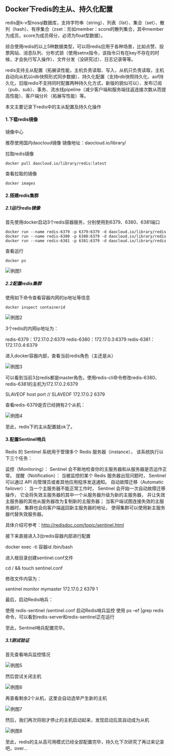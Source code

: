 ## **Docker下redis的主从、持久化配置**

redis是k-v型nosql数据库，支持字符串（string）、列表（list）、集合（set）、散列（hash）、有序集合（zset：形如member：score的散列集合，其中member为成员，score为成员得分，必须为float型数据）。

综合使用redis的以上5种数据类型，可以将redis应用于各种场景，比如点赞、投票网站、消息队列、分布式锁（使用setnx指令，该指令只有在key不存在的时候，才会执行写入操作）、文件分发（没研究过）、日志记录等等。

redis支持主从配置（拓展读性能，主机负责读取、写入，从机只负责读取，主机自动向从机以rdb快照形式同步数据）、持久化配置（支持rdb快照持久化、aof持久化，旧版redis不支持同时配置两种持久化方式，新版的貌似可以）、发布订阅（pub、sub）、事务、流水线pipeline（减少客户端和服务端往返连接次数从而提高性能）、客户端分片（拓展写性能）等。

本文主要记录下redis中的主从配置及持久化操作

#### **1.下载redis镜像**

镜像中心

推荐使用国内daocloud镜像
 镜像地址：daocloud.io/library/

拉取redis镜像

```
docker pull daocloud.io/library/redis:latest
```

查看拉取的镜像

```
docker images
```

#### **2.搭建redis集群**

#####  **2.1运行redis镜像**

首先使用docker启动3个redis容器服务，分别使用到6379、6380、6381端口

```
docker run --name redis-6379 -p 6379:6379 -d daocloud.io/library/redis
docker run --name redis-6380 -p 6380:6379 -d daocloud.io/library/redis
docker run --name redis-6381 -p 6381:6379 -d daocloud.io/library/redis

```

查看运行

```
docker ps
```

<!--![例图1](C:\workspace\Coding\MyWiki\images\Redis\redis-docker(1).png)-->

![例图1](https://s1.ax1x.com/2020/06/05/tr9Hot.png)

##### 2.2配置redis集群

使用如下命令查看容器内网的ip地址等信息

```
docker inspect containerid
```

<!--![例图2](C:\workspace\Coding\MyWiki\images\Redis\redis-docker(2).png)-->

![例图2](https://s1.ax1x.com/2020/06/05/tr9ILd.png)

3个redis的内网ip地址为：

redis-6379：172.17.0.2:6379
 redis-6380：172.17.0.3:6379
 redis-6381：172.17.0.4:6379

进入docker容器内部，查看当前redis角色（主还是从）

<!--![例图3](C:\workspace\Coding\MyWiki\images\Redis\redis-docker(3).png)-->

![例图3](https://s1.ax1x.com/2020/06/05/tr9TeA.png)

可以看到当前3台redis都是master角色，使用redis-cli命令修改redis-6380、redis-6381的主机为172.17.0.2:6379

SLAVEOF host port // SLAVEOF 172.17.0.2 6379

查看redis-6379是否已经拥有2个从机：

<!--![例图4](C:\workspace\Coding\MyWiki\images\Redis\redis-docker(4).png)-->

![例图4](https://s1.ax1x.com/2020/06/05/tr97dI.png)

至此，redis下的主从配置就ok了。

#### **3.配置Sentinel哨兵**

Redis 的 Sentinel 系统用于管理多个 Redis 服务器（instance）， 该系统执行以下三个任务：

监控（Monitoring）： Sentinel 会不断地检查你的主服务器和从服务器是否运作正常。
 提醒（Notification）： 当被监控的某个 Redis 服务器出现问题时， Sentinel 可以通过 API 向管理员或者其他应用程序发送通知。
 自动故障迁移（Automatic failover）： 当一个主服务器不能正常工作时， Sentinel 会开始一次自动故障迁移操作， 它会将失效主服务器的其中一个从服务器升级为新的主服务器， 并让失效主服务器的其他从服务器改为复制新的主服务器； 当客户端试图连接失效的主服务器时， 集群也会向客户端返回新主服务器的地址， 使得集群可以使用新主服务器代替失效服务器。

具体介绍可参考：http://redisdoc.com/topic/sentinel.html

接下来直接进入3台redis容器内部进行配置

docker exec -ti 容器id /bin/bash

进入根目录创建sentinel.conf文件

cd / && touch sentinel.conf

修改文件内容为：

sentinel monitor mymaster 172.17.0.2 6379 1

最后，启动Redis哨兵：

使用 redis-sentinel /sentinel.conf 启动Redis哨兵监控
 使用 ps –ef |grep redis 命令，可以看到redis-server和redis-sentinel正在运行

至此，Sentinel哨兵配置完毕。

##### **3.1测试验证**

首先查看哨兵监控情况

<!--![例图5](C:\workspace\Coding\MyWiki\images\Redis\redis-docker(5).png)-->

![例图5](https://s1.ax1x.com/2020/06/05/tr95sH.png)

然后尝试关闭主机

<!--![例图6](C:\workspace\Coding\MyWiki\images\Redis\redis-docker(6).png)-->

![例图6](https://s1.ax1x.com/2020/06/05/tr9qFP.png)

再查看剩余2个从机，这里会自动选举产生新的主机

<!--![例图7](C:\workspace\Coding\MyWiki\images\Redis\redis-docker(7).png)-->

![例图7](https://s1.ax1x.com/2020/06/05/tr9LJf.png)

然后，我们再次将刚才停止的主机启动起来，发现启动后其自动成为从机

<!--![例图8](C:\workspace\Coding\MyWiki\images\Redis\redis-docker(8).png)-->

![例图8](https://s1.ax1x.com/2020/06/05/tr9OW8.png)

至此，redis的主从高可用模式已经全部配置完毕，持久化下次研究了再过来记录吧，over...